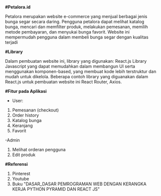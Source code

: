 **#Petalora.id**

Petalora merupakan website e-commerce yang menjual berbagai jenis bunga segar secara daring. Pengguna petalora dapat melihat katalog bunga, mencari dan memfilter produk, melakukan pemesanan, memilih metode pembayaran, dan menyukai bunga favorit. Website ini mempermudah pengguna dalam membeli bunga segar dengan kualitas terjadi

**#Library**

Dalam pembuatan website ini, library yang digunakan:
React.js
Library Javascript yang dapat memudahkan dalam membangun UI serta
menggunakan komponen-based, yang membuat kode lebih terstruktur dan mudah untuk
dikelola. Beberapa contoh library yang diguanakan dalam React.js untuk pembuatan website ini
React Router, Axios.
   
**#Fitur pada Aplikasi**
- User:
1. Pemesanan (checkout)
2. Order history
3. Katalog bunga
4. Keranjang
5. Favorit

-Admin
1. Melihat orderan pengguna
2. Edit produk

**#Referensi**
1. Pinterest
2. Youtube
3. Buku "DASAR_DASAR PEMROGRAMAN WEB DENGAN KERANGKA KERJA PYTHON PYRAMID DAN REACT JS"
